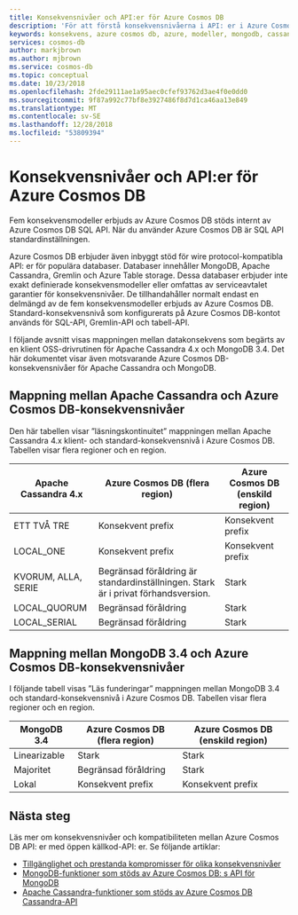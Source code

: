```yaml
---
title: Konsekvensnivåer och API:er för Azure Cosmos DB
description: 'För att förstå konsekvensnivåerna i API: er i Azure Cosmos DB.'
keywords: konsekvens, azure cosmos db, azure, modeller, mongodb, cassandra, diagram, tabell, Microsoft azure
services: cosmos-db
author: markjbrown
ms.author: mjbrown
ms.service: cosmos-db
ms.topic: conceptual
ms.date: 10/23/2018
ms.openlocfilehash: 2fde29111ae1a95aec0cfef93762d3ae4f0e0dd0
ms.sourcegitcommit: 9f87a992c77bf8e3927486f8d7d1ca46aa13e849
ms.translationtype: MT
ms.contentlocale: sv-SE
ms.lasthandoff: 12/28/2018
ms.locfileid: "53809394"
---
```

# <a name="consistency-levels-and-azure-cosmos-db-apis"></a>Konsekvensnivåer och API:er för Azure Cosmos DB

Fem konsekvensmodeller erbjuds av Azure Cosmos DB stöds internt av Azure Cosmos DB SQL API. När du använder Azure Cosmos DB är SQL API standardinställningen. 

Azure Cosmos DB erbjuder även inbyggt stöd för wire protocol-kompatibla API: er för populära databaser. Databaser innehåller MongoDB, Apache Cassandra, Gremlin och Azure Table storage. Dessa databaser erbjuder inte exakt definierade konsekvensmodeller eller omfattas av serviceavtalet garantier för konsekvensnivåer. De tillhandahåller normalt endast en delmängd av de fem konsekvensmodeller erbjuds av Azure Cosmos DB. Standard-konsekvensnivå som konfigurerats på Azure Cosmos DB-kontot används för SQL-API, Gremlin-API och tabell-API. 

I följande avsnitt visas mappningen mellan datakonsekvens som begärts av en klient OSS-drivrutinen för Apache Cassandra 4.x och MongoDB 3.4. Det här dokumentet visar även motsvarande Azure Cosmos DB-konsekvensnivåer för Apache Cassandra och MongoDB.

## <a id="cassandra-mapping"></a>Mappning mellan Apache Cassandra och Azure Cosmos DB-konsekvensnivåer

Den här tabellen visar ”läsningskontinuitet” mappningen mellan Apache Cassandra 4.x klient- och standard-konsekvensnivå i Azure Cosmos DB. Tabellen visar flera regioner och en region.

| **Apache Cassandra 4.x** | **Azure Cosmos DB (flera region)** | **Azure Cosmos DB (enskild region)** |
| - | - | - |
| ETT TVÅ TRE | Konsekvent prefix | Konsekvent prefix |
| LOCAL_ONE | Konsekvent prefix | Konsekvent prefix |
| KVORUM, ALLA, SERIE | Begränsad föråldring är standardinställningen. Stark är i privat förhandsversion. | Stark |
| LOCAL_QUORUM | Begränsad föråldring | Stark |
| LOCAL_SERIAL | Begränsad föråldring | Stark |

## <a id="mongo-mapping"></a>Mappning mellan MongoDB 3.4 och Azure Cosmos DB-konsekvensnivåer

I följande tabell visas ”Läs funderingar” mappningen mellan MongoDB 3.4 och standard-konsekvensnivå i Azure Cosmos DB. Tabellen visar flera regioner och en region.

| **MongoDB 3.4** | **Azure Cosmos DB (flera region)** | **Azure Cosmos DB (enskild region)** |
| - | - | - |
| Linearizable | Stark | Stark |
| Majoritet | Begränsad föråldring | Stark |
| Lokal | Konsekvent prefix | Konsekvent prefix |

## <a name="next-steps"></a>Nästa steg

Läs mer om konsekvensnivåer och kompatibiliteten mellan Azure Cosmos DB API: er med öppen källkod-API: er. Se följande artiklar:

* [Tillgänglighet och prestanda kompromisser för olika konsekvensnivåer](consistency-levels-tradeoffs.md)
* [MongoDB-funktioner som stöds av Azure Cosmos DB: s API för MongoDB](mongodb-feature-support.md)
* [Apache Cassandra-funktioner som stöds av Azure Cosmos DB Cassandra-API](cassandra-support.md)